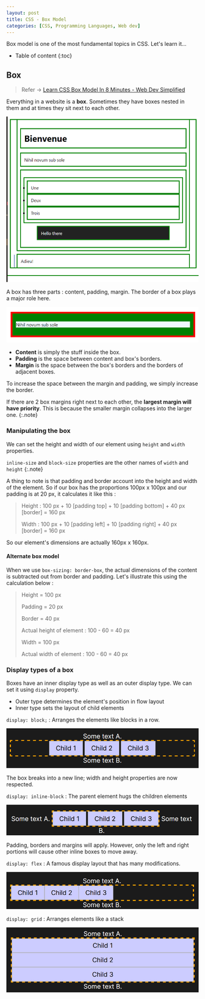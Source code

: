 ```yaml
---
layout: post
title: CSS - Box Model
categories: [CSS, Programming Languages, Web dev]
---
```


Box model is one of the most fundamental topics in CSS. Let's learn it...

* Table of content
{:toc}

## Box

> Refer -> [Learn CSS Box Model In 8 Minutes - Web Dev Simplified](https://youtu.be/rIO5326FgPE?si=7jBRMTdA_08FZGIH)

Everything in a website is a **box**. Sometimes they have boxes nested in them and at times they sit next to each other.

![alt text](/images/img4.png)

A box has three parts : content, padding, margin. The border of a box plays a major role here.

![alt text](/images/img5.png)

* **Content** is simply the stuff inside the box.
* **Padding** is the space between content and box's borders.
* **Margin** is the space between the box's borders and the borders of adjacent boxes.

To increase the space between the margin and padding, we simply increase the border.

If there are 2 box margins right next to each other, the **largest margin will have priority**. This is because the smaller margin collapses into the larger one.
{:.note}

### Manipulating the box

We can set the height and width of our element using ``height`` and ``width`` properties.

``inline-size`` and ``block-size`` properties are the other names of ``width`` and ``height``
{:.note}

A thing to note is that padding and border account into the height and width of the element. So if our box has the proportions 100px x 100px and our padding is at 20 px, it calculates it like this :

> Height : 100 px + 10 [padding top] + 10 [padding bottom] + 40 px [border] = 160 px
> 
> Width : 100 px + 10 [padding left] + 10 [padding right] + 40 px [border] = 160 px

So our element's dimensions are actually 160px x 160px.

#### Alternate box model

When we use ``box-sizing: border-box``, the actual dimensions of the content is subtracted out from border and padding. Let's illustrate this using the calculation below :

> Height = 100 px
> 
> Padding = 20 px
> 
> Border = 40 px
> 
>Actual height of element : 100 - 60 = 40 px
>
> Width = 100 px
> 
> Actual width of element : 100 - 60 = 40 px

### Display types of a box

Boxes have an inner display type as well as an outer display type. We can set it using ``display`` property.

* Outer type determines the element's position in flow layout
* Inner type sets the layout of child elements

`display: block;` : Arranges the elements like blocks in a row.

![alt text](/images/img6.png)

The box breaks into a new line; width and height properties are now respected.

``display: inline-block`` : The parent element hugs the children elements

![alt text](/images/img7.png)

Padding, borders and margins will apply. However, only the left and right portions will cause other inline boxes to move away.

``display: flex`` : A famous display layout that has many modifications.

![alt text](/images/img8.png)

``display: grid`` : Arranges elements like a stack

![alt text](/images/img9.png)
